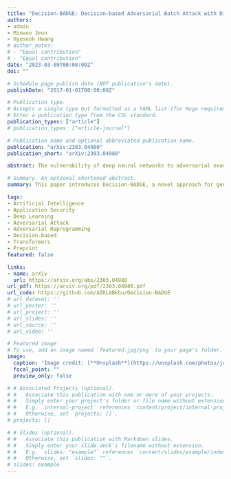 ```yaml
---
title: "Decision-BADGE: Decision-based Adversarial Batch Attack with Directional Gradient Estimation"
authors:
- admin
- Minwoo Jeon
- Hyoseok Hwang
# author_notes:
# - "Equal contribution"
# - "Equal contribution"
date: "2023-03-09T00:00:00Z"
doi: ""

# Schedule page publish date (NOT publication's date).
publishDate: "2017-01-01T00:00:00Z"

# Publication type.
# Accepts a single type but formatted as a YAML list (for Hugo requirements).
# Enter a publication type from the CSL standard.
publication_types: ["article"]
# publication_types: ["article-journal"]

# Publication name and optional abbreviated publication name.
publication: "arXiv:2303.04980"
publication_short: "arXiv:2303.04980"

abstract: The vulnerability of deep neural networks to adversarial examples has led to the rise in the use of adversarial attacks. While various decision-based and universal attack methods have been proposed, none have attempted to create a decision-based universal adversarial attack. This research proposes Decision-BADGE, which uses random gradient-free optimization and batch attack to generate universal adversarial perturbations for decision-based attacks. Multiple adversarial examples are combined to optimize a single universal perturbation, and the accuracy metric is reformulated into a continuous Hamming distance form. The effectiveness of accuracy metric as a loss function is demonstrated and mathematically proven. The combination of Decision-BADGE and the accuracy loss function performs better than both score-based image-dependent attack and white-box universal attack methods in terms of attack time efficiency. The research also shows that Decision-BADGE can successfully deceive unseen victims and accurately target specific classes.

# Summary. An optional shortened abstract.
summary: This paper introduces Decision-BADGE, a novel approach for generating decision-based universal adversarial perturbations using random gradient-free optimization and batch attack techniques. By combining multiple adversarial examples into a single universal perturbation and reformulating the accuracy metric into a continuous Hamming distance form, Decision-BADGE achieves superior attack time efficiency compared to existing methods, successfully deceiving unseen victims and accurately targeting specific classes.

tags:
- Artificial Intelligence
- Application Security
- Deep Learning
- Adversarial Attack
- Adversarial Reprogramming
- Decision-based
- Transformers
- Preprint
featured: false

links:
- name: arXiv
  url: https://arxiv.org/abs/2303.04980
url_pdf: https://arxiv.org/pdf/2303.04980.pdf
url_code: https://github.com/AIRLABkhu/Decision-BADGE
# url_dataset: ''
# url_poster: ''
# url_project: ''
# url_slides: ''
# url_source: ''
# url_video: ''

# Featured image
# To use, add an image named `featured.jpg/png` to your page's folder. 
image:
  caption: 'Image credit: [**Unsplash**](https://unsplash.com/photos/jdD8gXaTZsc)'
  focal_point: ""
  preview_only: false

# # Associated Projects (optional).
# #   Associate this publication with one or more of your projects.
# #   Simply enter your project's folder or file name without extension.
# #   E.g. `internal-project` references `content/project/internal-project/index.md`.
# #   Otherwise, set `projects: []`.
# projects: []

# # Slides (optional).
# #   Associate this publication with Markdown slides.
# #   Simply enter your slide deck's filename without extension.
# #   E.g. `slides: "example"` references `content/slides/example/index.md`.
# #   Otherwise, set `slides: ""`.
# slides: example
---
```

<!-- 
{{% callout note %}}
Click the *Cite* button above to demo the feature to enable visitors to import publication metadata into their reference management software.
{{% /callout %}}

{{% callout note %}}
Create your slides in Markdown - click the *Slides* button to check out the example.
{{% /callout %}}

Add the publication's **full text** or **supplementary notes** here. You can use rich formatting such as including [code, math, and images](https://docs.hugoblox.com/content/writing-markdown-latex/). -->
